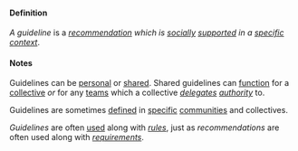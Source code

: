 #### Definition

*A guideline* is a *[recommendation](https://github.com/gcassel/Modular-Organization-Terminology/blob/master/terms/recommend.md) which is [socially](https://github.com/gcassel/Modular-Organization-Terminology/blob/master/terms/social.md) [supported](https://github.com/gcassel/Modular-Organization-Terminology/blob/master/terms/support.md) in a [specific](https://github.com/gcassel/Modular-Organization-Terminology/blob/master/terms/specific.md) [context](https://github.com/gcassel/Modular-Organization-Terminology/blob/master/terms/context.md)*.

#### Notes

Guidelines can be [personal](https://github.com/gcassel/Modular-Organization-Terminology/blob/master/terms/personal.md) or [shared](https://github.com/gcassel/Modular-Organization-Terminology/blob/master/terms/share.md).  Shared guidelines can [function](https://github.com/gcassel/Modular-Organization-Terminology/blob/master/terms/function.md) for a [collective](https://github.com/gcassel/Modular-Organization-Terminology/blob/master/compound-terms/group-agent.md) *or* for any [teams](https://github.com/gcassel/Modular-Organization-Terminology/blob/master/terms/team.md) which a collective *[delegates](https://github.com/gcassel/Modular-Organization-Terminology/blob/master/terms/delegate.md) [authority](https://github.com/gcassel/Modular-Organization-Terminology/blob/master/terms/authority.md)* to. 

Guidelines are sometimes [defined](https://github.com/gcassel/Modular-Organization-Terminology/blob/master/terms/define.md) in [specific](https://github.com/gcassel/Modular-Organization-Terminology/blob/master/terms/social.md) [communities](https://github.com/gcassel/Modular-Organization-Terminology/blob/master/terms/community.md) and collectives.

*Guidelines* are often [used](https://github.com/gcassel/Modular-Organization-Terminology/blob/master/terms/use.md) along with *[rules](https://github.com/gcassel/Modular-Organization-Terminology/blob/master/terms/rule.md)*, just as *recommendations* are often used along with *[requirements](https://github.com/gcassel/Modular-Organization-Terminology/blob/master/terms/require.md)*.
